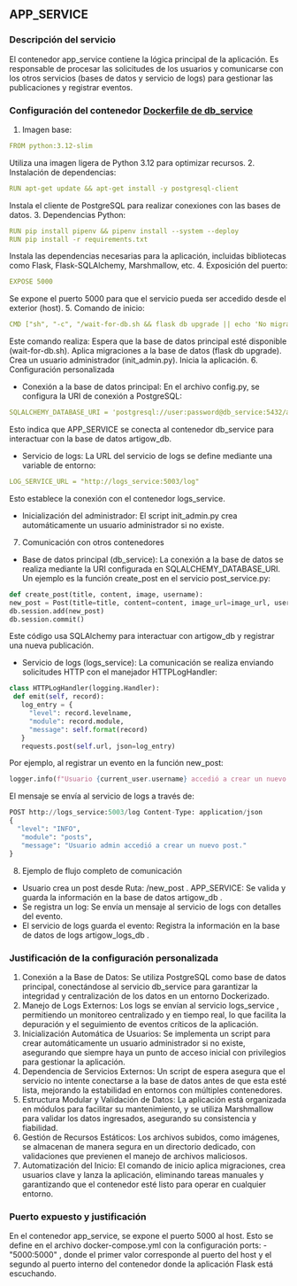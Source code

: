 ## APP_SERVICE

###  Descripción del servicio
El contenedor app_service contiene la lógica principal de la aplicación. Es responsable de procesar las solicitudes de los usuarios y comunicarse con los otros servicios (bases de datos y servicio de logs) para gestionar las publicaciones y registrar eventos.

### Configuración del contenedor [Dockerfile de db_service](../../app/container_h4_Simple/app_container/Dockerfile)
1. Imagen base:
```yaml
FROM python:3.12-slim
```
Utiliza una imagen ligera de Python 3.12 para optimizar recursos.
2. Instalación de dependencias:
```yaml
RUN apt-get update && apt-get install -y postgresql-client
```
Instala el cliente de PostgreSQL para realizar conexiones con las bases de datos.
3. Dependencias Python:
```yaml
RUN pip install pipenv && pipenv install --system --deploy
RUN pip install -r requirements.txt
```
Instala las dependencias necesarias para la aplicación, incluidas bibliotecas como Flask, Flask-SQLAlchemy, Marshmallow, etc.
4. Exposición del puerto:
```yaml
EXPOSE 5000
```
Se expone el puerto 5000 para que el servicio pueda ser accedido desde el exterior (host).
5. Comando de inicio:
```yaml
CMD ["sh", "-c", "/wait-for-db.sh && flask db upgrade || echo 'No migrations to apply' && python /app/init_admin.py && python -m app.run"]
```
Este comando realiza: Espera que la base de datos principal esté disponible (wait-for-db.sh). Aplica migraciones a la base de datos (flask db upgrade). Crea un usuario administrador (init_admin.py). Inicia la aplicación. 
6. Configuración personalizada
- Conexión a la base de datos principal: En el archivo config.py, se configura la URI de conexión a PostgreSQL:
```yaml
SQLALCHEMY_DATABASE_URI = 'postgresql://user:password@db_service:5432/artigow_db'
```
Esto indica que APP_SERVICE se conecta al contenedor db_service para interactuar con la base de datos artigow_db.
- Servicio de logs:
La URL del servicio de logs se define mediante una variable de entorno:
```yaml
LOG_SERVICE_URL = "http://logs_service:5003/log"
```
Esto establece la conexión con el contenedor logs_service.
- Inicialización del administrador: El script init_admin.py crea automáticamente un usuario administrador si no existe.
7. Comunicación con otros contenedores
- Base de datos principal (db_service): La conexión a la base de datos se realiza mediante la URI configurada en SQLALCHEMY_DATABASE_URI. Un ejemplo es la función create_post en el servicio post_service.py:
```python
def create_post(title, content, image, username):
new_post = Post(title=title, content=content, image_url=image_url, user_name=username)
db.session.add(new_post)
db.session.commit()
```
Este código usa SQLAlchemy para interactuar con artigow_db y registrar una nueva publicación.
- Servicio de logs (logs_service): La comunicación se realiza enviando solicitudes HTTP con el manejador HTTPLogHandler:
```python
class HTTPLogHandler(logging.Handler):
 def emit(self, record):
   log_entry = {
     "level": record.levelname,
     "module": record.module,
     "message": self.format(record)
   }
   requests.post(self.url, json=log_entry)
```
Por ejemplo, al registrar un evento en la función new_post:
```python
logger.info(f"Usuario {current_user.username} accedió a crear un nuevo post.")
```
El mensaje se envía al servicio de logs a través de:
```python
POST http://logs_service:5003/log Content-Type: application/json
{
  "level": "INFO",
   "module": "posts",
   "message": "Usuario admin accedió a crear un nuevo post."
}
```
8. Ejemplo de flujo completo de comunicación
- Usuario crea un post desde 
Ruta: /new_post .
APP_SERVICE: Se valida y guarda la información en la base de datos artigow_db .
- Se registra un log:
Se envía un mensaje al servicio de logs con detalles del evento.
- El servicio de logs guarda el evento:
Registra la información en la base de datos de logs artigow_logs_db .

### Justificación de la configuración personalizada
1. Conexión a la Base de Datos: Se utiliza PostgreSQL como base de datos principal, conectándose al servicio db_service para garantizar la integridad y centralización de los datos en un entorno Dockerizado.
2. Manejo de Logs Externos: Los logs se envían al servicio logs_service , permitiendo un monitoreo centralizado y en tiempo real, lo que facilita la depuración y el seguimiento de eventos críticos de la aplicación.
3. Inicialización Automática de Usuarios: Se implementa un script para crear automáticamente un usuario administrador si no existe, asegurando que siempre haya un punto de acceso inicial con privilegios para gestionar la aplicación.
4. Dependencia de Servicios Externos: Un script de espera asegura que el servicio no intente conectarse a la base de datos antes de que esta esté lista, mejorando la estabilidad en entornos con múltiples contenedores.
5. Estructura Modular y Validación de Datos: La aplicación está organizada en módulos para facilitar su mantenimiento, y se utiliza Marshmallow para validar los datos ingresados, asegurando su consistencia y fiabilidad.
6. Gestión de Recursos Estáticos: Los archivos subidos, como imágenes, se almacenan de manera segura en un directorio dedicado, con validaciones que previenen el manejo de archivos maliciosos.
7. Automatización del Inicio: El comando de inicio aplica migraciones, crea usuarios clave y lanza la aplicación, eliminando tareas manuales y garantizando que el contenedor esté listo para operar en cualquier entorno.

### Puerto expuesto y justificación
En el contenedor app_service, se expone el puerto 5000 al host. Esto se define en el archivo docker-compose.yml con la configuración ports: - "5000:5000" , donde el primer valor corresponde al puerto del host y el segundo al puerto interno del contenedor donde la aplicación Flask está escuchando.
